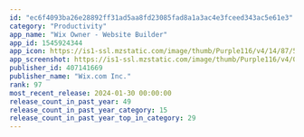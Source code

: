 ```yaml
---
id: "ec6f4093ba26e28892ff31ad5aa8fd23085fad8a1a3ac4e3fceed343ac5e61e3"
category: "Productivity"
app_name: "Wix Owner - Website Builder"
app_id: 1545924344
app_icon: https://is1-ssl.mzstatic.com/image/thumb/Purple116/v4/14/87/59/148759e3-f2c2-2371-6c71-796b2cb56b0c/AppIcon-0-0-1x_U007emarketing-0-0-0-7-0-0-sRGB-0-0-0-GLES2_U002c0-512MB-85-220-0-0.png/1024x1024bb.png
app_screenshot: https://is1-ssl.mzstatic.com/image/thumb/Purple116/v4/00/48/ec/0048ec2c-286f-0807-de17-2db74ee774fb/4c55ca5e-dc87-4ca4-8c0d-a59062e69921_ios_1242x2688_Open_screen_178.jpg/1242x2688bb.png
publisher_id: 407141669
publisher_name: "Wix.com Inc."
rank: 97
most_recent_release: 2024-01-30 00:00:00
release_count_in_past_year: 49
release_count_in_past_year_category: 15
release_count_in_past_year_top_in_category: 29
---
```

